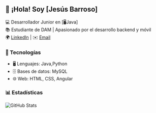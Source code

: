 ## 👋 ¡Hola! Soy [Jesús Barroso]  

💻 Desarrollador Junior en [🖥️Java]  
📚 Estudiante de DAM | Apasionado por el desarrollo backend y móvil  
🌍 [LinkedIn](https://www.linkedin.com/in/jesus-barroso-bonilla/) | ✉️ [Email](barrosobonillajesus@gmail.com)  

### 🚀 Tecnologías
- 🖥️ Lenguajes: Java,Python    
- 🗄️ Bases de datos: MySQL
- 🌐 Web: HTML, CSS, Angular
### 📊 Estadísticas
![GitHub Stats](https://github-readme-stats.vercel.app/api?username=tuUsuario&show_icons=true&theme=dark)
